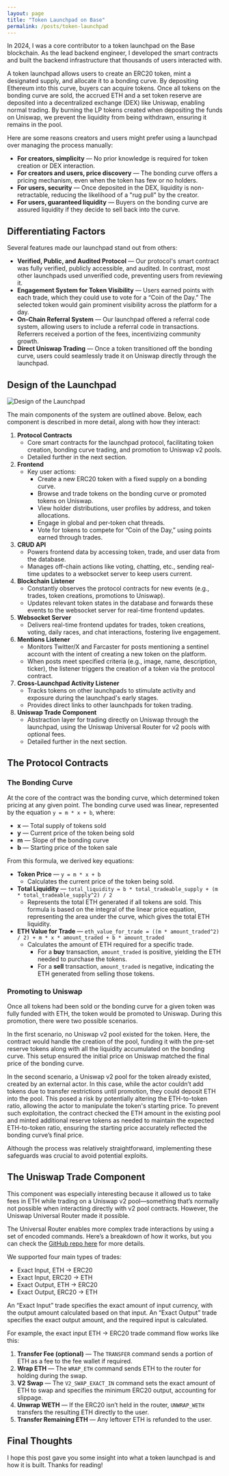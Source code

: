 ```yaml
---
layout: page
title: "Token Launchpad on Base"
permalink: /posts/token-launchpad
---
```


In 2024, I was a core contributor to a token launchpad on the Base blockchain. As the lead backend engineer, I developed the smart contracts and built the backend infrastructure that thousands of users interacted with.

A token launchpad allows users to create an ERC20 token, mint a designated supply, and allocate it to a bonding curve. By depositing Ethereum into this curve, buyers can acquire tokens. Once all tokens on the bonding curve are sold, the accrued ETH and a set token reserve are deposited into a decentralized exchange (DEX) like Uniswap, enabling normal trading. By burning the LP tokens created when depositing the funds on Uniswap, we prevent the liquidity from being withdrawn, ensuring it remains in the pool.

Here are some reasons creators and users might prefer using a launchpad over managing the process manually:

- **For creators, simplicity** — No prior knowledge is required for token creation or DEX interaction.
- **For creators and users, price discovery** — The bonding curve offers a pricing mechanism, even when the token has few or no holders.
- **For users, security** — Once deposited in the DEX, liquidity is non-retractable, reducing the likelihood of a "rug pull" by the creator.
- **For users, guaranteed liquidity** — Buyers on the bonding curve are assured liquidity if they decide to sell back into the curve.

## Differentiating Factors

Several features made our launchpad stand out from others:

- **Verified, Public, and Audited Protocol** — Our protocol's smart contract was fully verified, publicly accessible, and audited. In contrast, most other launchpads used unverified code, preventing users from reviewing it.
- **Engagement System for Token Visibility** — Users earned points with each trade, which they could use to vote for a “Coin of the Day.” The selected token would gain prominent visibility across the platform for a day.
- **On-Chain Referral System** — Our launchpad offered a referral code system, allowing users to include a referral code in transactions. Referrers received a portion of the fees, incentivizing community growth.
- **Direct Uniswap Trading** — Once a token transitioned off the bonding curve, users could seamlessly trade it on Uniswap directly through the launchpad.

## Design of the Launchpad

![Design of the Launchpad](/assets/token-launchpad.svg)

The main components of the system are outlined above. Below, each component is described in more detail, along with how they interact:

1. **Protocol Contracts**
    - Core smart contracts for the launchpad protocol, facilitating token creation, bonding curve trading, and promotion to Uniswap v2 pools.
    - Detailed further in the next section.
2. **Frontend**
    - Key user actions:
        - Create a new ERC20 token with a fixed supply on a bonding curve.
        - Browse and trade tokens on the bonding curve or promoted tokens on Uniswap.
        - View holder distributions, user profiles by address, and token allocations.
        - Engage in global and per-token chat threads.
        - Vote for tokens to compete for “Coin of the Day,” using points earned through trades.
3. **CRUD API**
    - Powers frontend data by accessing token, trade, and user data from the database.
    - Manages off-chain actions like voting, chatting, etc., sending real-time updates to a websocket server to keep users current.
4. **Blockchain Listener**
    - Constantly observes the protocol contracts for new events (e.g., trades, token creations, promotions to Uniswap).
    - Updates relevant token states in the database and forwards these events to the websocket server for real-time frontend updates.
5. **Websocket Server**
    - Delivers real-time frontend updates for trades, token creations, voting, daily races, and chat interactions, fostering live engagement.
6. **Mentions Listener**
    - Monitors Twitter/X and Farcaster for posts mentioning a sentinel account with the intent of creating a new token on the platform.
    - When posts meet specified criteria (e.g., image, name, description, ticker), the listener triggers the creation of a token via the protocol contract.
7. **Cross-Launchpad Activity Listener**
    - Tracks tokens on other launchpads to stimulate activity and exposure during the launchpad's early stages.
    - Provides direct links to other launchpads for token trading.
8. **Uniswap Trade Component**
    - Abstraction layer for trading directly on Uniswap through the launchpad, using the Uniswap Universal Router for v2 pools with optional fees.
    - Detailed further in the next section.

## The Protocol Contracts

### The Bonding Curve

At the core of the contract was the bonding curve, which determined token pricing at any given point. The bonding curve used was linear, represented by the equation `y = m * x + b`, where:

- **x** — Total supply of tokens sold
- **y** — Current price of the token being sold
- **m** — Slope of the bonding curve
- **b** — Starting price of the token sale

From this formula, we derived key equations:

- **Token Price** — `y = m * x + b`
    - Calculates the current price of the token being sold.
- **Total Liquidity** — `total_liquidity = b * total_tradeable_supply + (m * total_tradeable_supply^2) / 2`
    - Represents the total ETH generated if all tokens are sold. This formula is based on the integral of the linear price equation, representing the area under the curve, which gives the total ETH liquidity.
- **ETH Value for Trade** — `eth_value_for_trade = ((m * amount_traded^2) / 2) + m * x * amount_traded + b * amount_traded`
    - Calculates the amount of ETH required for a specific trade.
        - For a **buy** transaction, `amount_traded` is positive, yielding the ETH needed to purchase the tokens.
        - For a **sell** transaction, `amount_traded` is negative, indicating the ETH generated from selling those tokens.

### Promoting to Uniswap

Once all tokens had been sold or the bonding curve for a given token was fully funded with ETH, the token would be promoted to Uniswap. During this promotion, there were two possible scenarios.

In the first scenario, no Uniswap v2 pool existed for the token. Here, the contract would handle the creation of the pool, funding it with the pre-set reserve tokens along with all the liquidity accumulated on the bonding curve. This setup ensured the initial price on Uniswap matched the final price of the bonding curve.

In the second scenario, a Uniswap v2 pool for the token already existed, created by an external actor. In this case, while the actor couldn’t add tokens due to transfer restrictions until promotion, they could deposit ETH into the pool. This posed a risk by potentially altering the ETH-to-token ratio, allowing the actor to manipulate the token's starting price. To prevent such exploitation, the contract checked the ETH amount in the existing pool and minted additional reserve tokens as needed to maintain the expected ETH-to-token ratio, ensuring the starting price accurately reflected the bonding curve’s final price.

Although the process was relatively straightforward, implementing these safeguards was crucial to avoid potential exploits.

## The Uniswap Trade Component

This component was especially interesting because it allowed us to take fees in ETH while trading on a Uniswap v2 pool—something that’s normally not possible when interacting directly with v2 pool contracts. However, the Uniswap Universal Router made it possible.

The Universal Router enables more complex trade interactions by using a set of encoded commands. Here’s a breakdown of how it works, but you can check the [GitHub repo here](https://github.com/Uniswap/universal-router) for more details.

We supported four main types of trades:

- Exact Input, ETH → ERC20
- Exact Input, ERC20 → ETH
- Exact Output, ETH → ERC20
- Exact Output, ERC20 → ETH

An “Exact Input” trade specifies the exact amount of input currency, with the output amount calculated based on that input. An “Exact Output” trade specifies the exact output amount, and the required input is calculated.

For example, the exact input ETH → ERC20 trade command flow works like this:

1. **Transfer Fee (optional)** — The `TRANSFER` command sends a portion of ETH as a fee to the fee wallet if required.
2. **Wrap ETH** — The `WRAP_ETH` command sends ETH to the router for holding during the swap.
3. **V2 Swap** — The `V2_SWAP_EXACT_IN` command sets the exact amount of ETH to swap and specifies the minimum ERC20 output, accounting for slippage.
4. **Unwrap WETH** — If the ERC20 isn’t held in the router, `UNWRAP_WETH` transfers the resulting ETH directly to the user.
5. **Transfer Remaining ETH** — Any leftover ETH is refunded to the user.

## Final Thoughts

I hope this post gave you some insight into what a token launchpad is and how it is built. Thanks for reading! 
